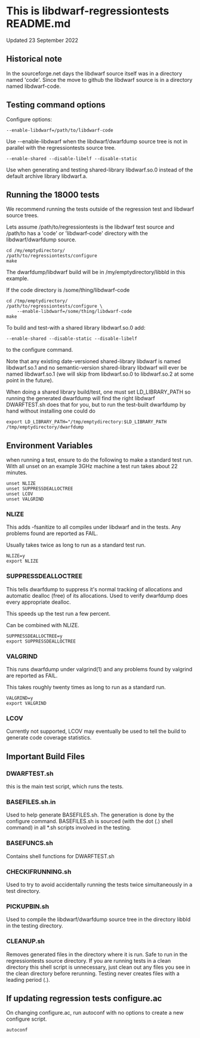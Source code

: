 # This is libdwarf-regressiontests README.md

Updated 23 September 2022

## Historical note

In the sourceforge.net days the libdwarf source itself
was in a directory named 'code'. Since the move to
github the libdwarf source is in a directory
named libdwarf-code. 

## Testing command options

Configure options:

    --enable-libdwarf=/path/to/libdwarf-code

Use --enable-libdwarf  when the libdwarf/dwarfdump source tree is
not in parallel with the regressiontests source tree.

    --enable-shared --disable-libelf --disable-static

Use when generating and testing shared-library
libdwarf.so.0 instead of the default archive library libdwarf.a.

## Running the 18000 tests

We recommend running the tests outside
of the regression test and libdwarf source trees.

Lets assume  /path/to/regressiontests is the libdwarf test source
and /path/to has a 'code' or 'libdwarf-code'
directory with the libdwarf/dwarfdump source.
 
    cd /my/emptydirectory/
    /path/to/regressiontests/configure
    make

The dwarfdump/libdwarf build will be in
/my/emptydirectory/libbld in this example.

If the code directory is /some/thing/libdwarf-code

    cd /tmp/emptydirectory/
    /path/to/regressiontests/configure \
        --enable-libdwarf=/some/thing/libdwarf-code
    make

To build and test-with a shared library libdwarf.so.0
add:

    --enable-shared --disable-static --disable-libelf

to the configure command.

Note that any existing date-versioned
shared-library libdwarf is named libdwarf.so.1
and no semantic-version shared-library
libdwarf will ever be
named libdwarf.so.1 (we will skip from 
libdwarf.so.0 to libdwarf.so.2
at some point in the future).

When doing a shared library build/test, 
one must set LD_LIBRARY_PATH so running the
generated dwarfdump  will find the right libdwarf
DWARFTEST.sh does that for you, but to run
the test-built dwarfdump by hand without installing one could do

    export LD_LIBRARY_PATH="/tmp/emptydirectory:$LD_LIBRARY_PATH
    /tmp/emptydirectory/dwarfdump

## Environment Variables

when running a test, ensure to do the following to
make a standard test run.
With all unset on an example 3GHz machine a test run
takes about 22 minutes.

    unset NLIZE
    unset SUPPRESSDEALLOCTREE
    unset LCOV
    unset VALGRIND


### NLIZE

This adds -fsanitize to all compiles under
libdwarf and in the tests.
Any problems found are reported as FAIL.

Usually takes twice as long to run as a
standard test run. 

    NLIZE=y
    export NLIZE

### SUPPRESSDEALLOCTREE

This tells dwarfdump to suppress it's normal
tracking of allocations and automatic dealloc (free)
of its allocations.
Used to verify dwarfdump does every appropriate 
dealloc.

This speeds up the test run a few percent.

Can be combined with NLIZE.

    SUPPRESSDEALLOCTREE=y
    export SUPPRESSDEALLOCTREE

### VALGRIND

This runs dwarfdump under valgrind(1) 
and any problems found by valgrind are reported
as FAIL.

This takes roughly twenty times as long to run
as a standard run.
   
    VALGRIND=y
    export VALGRIND

### LCOV
   
Currently not supported, LCOV may eventually be used to
tell the build to generate code coverage statistics.

   
## Important Build Files

### DWARFTEST.sh
this is the main test script, which runs the tests.

### BASEFILES.sh.in

Used to help generate BASEFILES.sh. 
The generation is done by the configure command.
BASEFILES.sh is
sourced (with the dot (.) shell command) in all *.sh scripts
involved in the testing.

### BASEFUNCS.sh

Contains shell functions for DWARFTEST.sh

### CHECKIFRUNNING.sh

Used to try to avoid accidentally running the tests
twice simultaneously in a test directory.

### PICKUPBIN.sh

Used to compile the libdwarf/dwarfdump source tree
in the directory libbld in the testing directory.

### CLEANUP.sh

Removes generated files in the directory where 
it is run.
Safe to run in the regressiontests source directory.
If you are running tests in a clean directory
this shell script is unnecessary, just clean
out any files you see in the clean directory
before rerunning.
Testing never creates files with
a leading period (.).

## If updating regression tests configure.ac

On changing configure.ac, run autoconf with no options
to create a new configure script.

    autoconf
